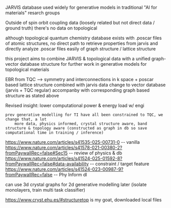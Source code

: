 JARVIS database used widely for generative models in traditional "AI for materials" resarch groups

Outside of spin orbit coupling data (loosely related but not direct data / ground truth) there's no data on topological 

although topological quantum chemistry database exists with .poscar files of atomic structures, no direct path to retrieve properties from jarvis and directly analyze .poscar files easily of graph structure / lattice structure 

this project aims to combine JARVIS & topological data with a unified graph-vector database structure for further work in generative models for topological materials 


EBR from TQC --> symmetry and interconnections in k space + poscar based lattice structure combined with jarvis data 
    change to vector database (jarvis + TQC regular)
    accompanby with corresponding graph based structure as stated above 

Revised insight: 
    lower computational power & energy load w/ engi

    prev generative modelling for TI have all been constrained to TQC, we change that, a lot
        more data, physics informed, crystal structure aware, band structure & topology aware (constructed as graph in db so save computational time in training / inference)


https://www.nature.com/articles/s41535-025-00731-0 -- vanilla
https://www.nature.com/articles/s41578-021-00380-2?fromPaywallRec=false#Sec15 -- review of physics & db
https://www.nature.com/articles/s41524-025-01592-8?fromPaywallRec=false#data-availability -- constraint / target feature
https://www.nature.com/articles/s41524-023-00987-9?fromPaywallRec=false -- Phy Inform dl

can use 3d crystal graphs for 2d generative modelling later (isolate monolayers, train multi task classifier)


https://www.cryst.ehu.es/#structuretop is my goat, downloaded local files